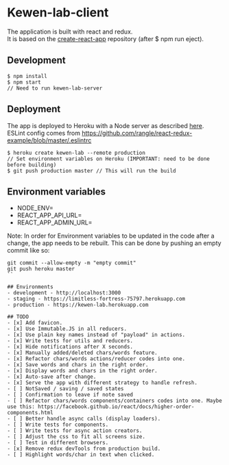 # Kewen-lab-client
The application is built with react and redux.  
It is based on the [create-react-app](https://github.com/facebookincubator/create-react-app) repository (after $ npm run eject).

## Development
```
$ npm install
$ npm start
// Need to run kewen-lab-server
```

## Deployment
The app is deployed to Heroku with a Node server as described [here](https://github.com/mars/heroku-cra-node).  
ESLint config comes from https://github.com/rangle/react-redux-example/blob/master/.eslintrc

```
$ heroku create kewen-lab --remote production
// Set environment variables on Heroku (IMPORTANT: need to be done before building)
$ git push production master // This will run the build
```

## Environment variables
- NODE_ENV=
- REACT_APP_API_URL=
- REACT_APP_ADMIN_URL=

Note: In order for Environment variables to be updated in the code after a change,
the app needs to be rebuilt. This can be done by pushing an empty commit like so:

```
git commit --allow-empty -m "empty commit"
git push heroku master
``

## Environments
- development - http://localhost:3000
- staging - https://limitless-fortress-75797.herokuapp.com
- production - https://kewen-lab.herokuapp.com

## TODO
- [x] Add favicon.
- [x] Use Immutable.JS in all reducers.
- [x] Use plain key names instead of "payload" in actions.
- [x] Write tests for utils and reducers.
- [x] Hide notifications after X seconds.
- [x] Manually added/deleted chars/words feature.
- [x] Refactor chars/words actions/reducer codes into one.
- [x] Save words and chars in the right order.
- [x] Display words and chars in the right order.
- [x] Auto-save after change.
- [x] Serve the app with different strategy to handle refresh.
- [ ] NotSaved / saving / saved states
- [ ] Confirmation to leave if note saved
- [ ] Refactor chars/words components/containers codes into one. Maybe use this: https://facebook.github.io/react/docs/higher-order-components.html
- [ ] Better handle async calls (display loaders).
- [ ] Write tests for components.
- [ ] Write tests for async action creators.
- [ ] Adjust the css to fit all screens size.
- [ ] Test in different browsers.
- [x] Remove redux devTools from production build.
- [ ] Highlight words/char in text when clicked.
